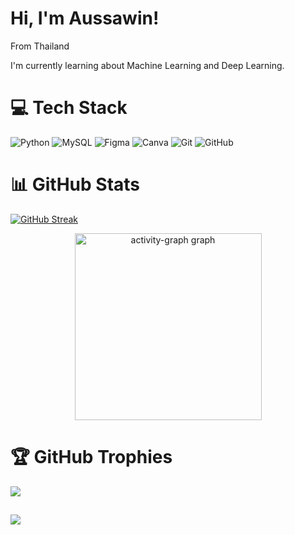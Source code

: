 # Hi, I'm Aussawin!

From Thailand

I'm currently learning about Machine Learning and Deep Learning.

# 💻 Tech Stack
![Python](https://img.shields.io/badge/python-3670A0?style=flat&logo=python&logoColor=ffdd54) ![MySQL](https://img.shields.io/badge/mysql-4479A1.svg?style=flat&logo=mysql&logoColor=white) ![Figma](https://img.shields.io/badge/figma-%23F24E1E.svg?style=flat&logo=figma&logoColor=white) ![Canva](https://img.shields.io/badge/Canva-%2300C4CC.svg?style=flat&logo=Canva&logoColor=white) ![Git](https://img.shields.io/badge/git-%23F05033.svg?style=flat&logo=git&logoColor=white) ![GitHub](https://img.shields.io/badge/github-%23121011.svg?style=flat&logo=github&logoColor=white)

# 📊 GitHub Stats
[![GitHub Streak](https://streak-stats.demolab.com?user=A5hisa&date_format=j%20M%5B%20Y%5D)](https://git.io/streak-stats)

<div align="center">
  <img src="https://github-readme-activity-graph.vercel.app/graph?username=A5hisa&radius=16&theme=minimal&area=false&order=5&custom_title=My%20Contribution%20Graph&hide_border=false&hide_title=false" height="299" alt="activity-graph graph"  />
</div>

###

###

###

# 🏆 GitHub Trophies
![](https://github-profile-trophy.vercel.app/?username=A5hisa&title=Commits,Experience)

[![](https://visitcount.itsvg.in/api?id=A5hisa&icon=0&color=12)](https://visitcount.itsvg.in)
---

<!-- Proudly created with GPRM ( https://gprm.itsvg.in ) -->
